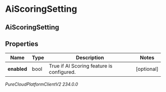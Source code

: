 # AiScoringSetting

## AiScoringSetting

## Properties

|Name | Type | Description | Notes|
|------------ | ------------- | ------------- | -------------|
| **enabled** | bool | True if AI Scoring feature is configured. | [optional] |



_PureCloudPlatformClientV2 234.0.0_
